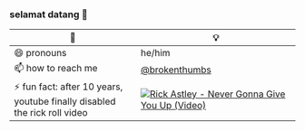 ### selamat datang 👋

🤔 | 💡
------------ | -------------
😄 pronouns | he/him
📫 how to reach me | [@brokenthumbs](https://twitter.com/brokenthumbs)
⚡ fun fact: after 10 years, <br />youtube finally disabled the rick roll video | [![Rick Astley - Never Gonna Give You Up (Video)](https://i.imgur.com/jJrS4tp.png)](https://www.youtube.com/watch?v=oHg5SJYRHA0 "Rick Astley - Never Gonna Give You Up (Video)")

<!--
**brokenthumbs/brokenthumbs** is a ✨ _special_ ✨ repository because its `README.md` (this file) appears on your GitHub profile.

Here are some ideas to get you started:

- 🔭 I’m currently working on ...
- 🌱 I’m currently learning ...
- 👯 I’m looking to collaborate on ...
- 🤔 I’m looking for help with ...
- 💬 Ask me about ...
- 📫 How to reach me: ...
- 😄 Pronouns: ...
- ⚡ Fun fact: ...
-->
